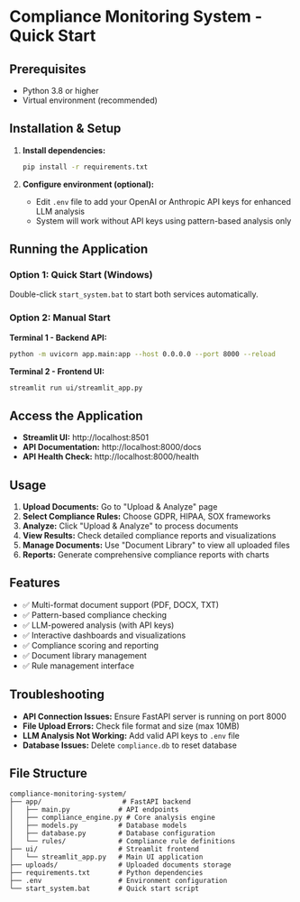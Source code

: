 # Compliance Monitoring System - Quick Start

## Prerequisites
- Python 3.8 or higher
- Virtual environment (recommended)

## Installation & Setup

1. **Install dependencies:**
   ```bash
   pip install -r requirements.txt
   ```

2. **Configure environment (optional):**
   - Edit `.env` file to add your OpenAI or Anthropic API keys for enhanced LLM analysis
   - System will work without API keys using pattern-based analysis only

## Running the Application

### Option 1: Quick Start (Windows)
Double-click `start_system.bat` to start both services automatically.

### Option 2: Manual Start

**Terminal 1 - Backend API:**
```bash
python -m uvicorn app.main:app --host 0.0.0.0 --port 8000 --reload
```

**Terminal 2 - Frontend UI:**
```bash
streamlit run ui/streamlit_app.py
```

## Access the Application

- **Streamlit UI:** http://localhost:8501
- **API Documentation:** http://localhost:8000/docs
- **API Health Check:** http://localhost:8000/health

## Usage

1. **Upload Documents:** Go to "Upload & Analyze" page
2. **Select Compliance Rules:** Choose GDPR, HIPAA, SOX frameworks
3. **Analyze:** Click "Upload & Analyze" to process documents
4. **View Results:** Check detailed compliance reports and visualizations
5. **Manage Documents:** Use "Document Library" to view all uploaded files
6. **Reports:** Generate comprehensive compliance reports with charts

## Features

- ✅ Multi-format document support (PDF, DOCX, TXT)
- ✅ Pattern-based compliance checking
- ✅ LLM-powered analysis (with API keys)
- ✅ Interactive dashboards and visualizations
- ✅ Compliance scoring and reporting
- ✅ Document library management
- ✅ Rule management interface

## Troubleshooting

- **API Connection Issues:** Ensure FastAPI server is running on port 8000
- **File Upload Errors:** Check file format and size (max 10MB)
- **LLM Analysis Not Working:** Add valid API keys to `.env` file
- **Database Issues:** Delete `compliance.db` to reset database

## File Structure

```
compliance-monitoring-system/
├── app/                    # FastAPI backend
│   ├── main.py            # API endpoints
│   ├── compliance_engine.py # Core analysis engine
│   ├── models.py          # Database models
│   ├── database.py        # Database configuration
│   └── rules/             # Compliance rule definitions
├── ui/                    # Streamlit frontend
│   └── streamlit_app.py   # Main UI application
├── uploads/               # Uploaded documents storage
├── requirements.txt       # Python dependencies
├── .env                   # Environment configuration
└── start_system.bat       # Quick start script
```